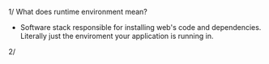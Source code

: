 1/ What does runtime environment mean?

- Software stack responsible for installing web's code and dependencies. Literally just the enviroment your application is running in.

2/